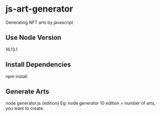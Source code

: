 # js-art-generator
Generating NFT arts by javascript

## Use Node Version
16.13.1

## Install Dependencies
npm install

## Generate Arts
node generator.js {edition} 
Eg: node generator 10
edition = number of arts, you want to create.